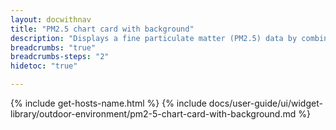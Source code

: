 ```yaml
---
layout: docwithnav
title: "PM2.5 chart card with background"
description: "Displays a fine particulate matter (PM2.5) data by combining the latest and aggregated values with the background image and optional simplified chart."
breadcrumbs: "true"
breadcrumbs-steps: "2"
hidetoc: "true"

---
```

{% include get-hosts-name.html %}
{% include docs/user-guide/ui/widget-library/outdoor-environment/pm2-5-chart-card-with-background.md %}
